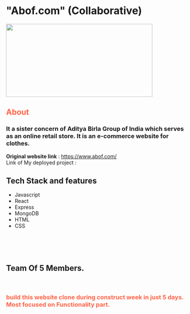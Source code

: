 #

<h1> "Abof.com" (Collaborative) </h1>
<img src="https://imagescdn.abof.com/img/app/brands/abof/abof_logo_1.png" width="400" height="200">

<h2 style="color:Tomato;">About</h2>

<h3>It a sister concern of Aditya Birla Group of India which serves as an online retail store. It is an e-commerce website for clothes.</h3>


**Original website link** : https://www.abof.com/
 <br/>
 Link of My deployed project :
 <br/>
 
 
## Tech Stack and features
- Javascript
- React
- Express 
- MongoDB
- HTML
- CSS



<br/><br/><br/>

<h2>Team Of 5 Members.</h2>
<br />
<h3 style="color:Tomato;">
    build this website clone during construct week in just 5 days. 
    Most focused on Functionality part.
</h3>
<br/> <br/>
